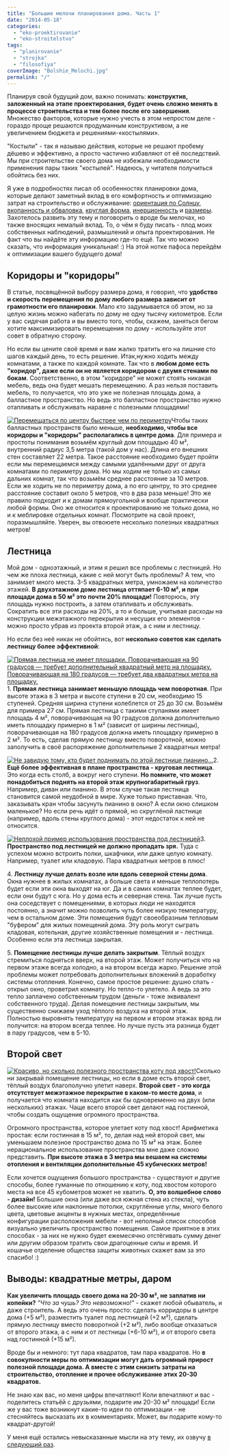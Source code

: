 ```yaml
---
title: "Большие мелочи планирования дома. Часть 1"
date: "2014-05-18"
categories: 
  - "eko-proektirovanie"
  - "eko-stroitelstvo"
tags: 
  - "planirovanie"
  - "strojka"
  - "filosofiya"
coverImage: "Bolshie_Melochi.jpg"
permalink: "/"
---
```


Планируя свой будущий дом, важно понимать: **конструктив, заложенный на этапе проектирования, будет очень сложно менять в процессе строительства и тем более после его завершения**. Множество факторов, которые нужно учесть в этом непростом деле - гораздо проще решаются продуманным конструктивом, а не увеличением бюджета и решениями-«костылями».

"Костыли" - так я называю действия, которые не решают пробему дёшево и эффективно, а просто частично избавляют от её последствий. Мы при строительстве своего дома не избежали необходимости применения пары таких "костылей". Надеюсь, у читателя получиться обойтись без них.

Я уже в подробностях писал об особенностях планировки дома, которые делают заметный вклад в его комфортность и оптимизацию затрат на строительство и обслуживание: [ориентация по Солнцу](http://svobodaiznutri.ru/orientiruem-dom-po-solntsu/ "Ориентируем дом по Солнцу"), [вкопанность и обваловка](http://svobodaiznutri.ru/zachem-ya-zakopal-svoy-dom/ "Зачем я закопал свой дом?"), [круглая форма](http://svobodaiznutri.ru/zachem-ya-zakruglil-svoy-dom/ "Зачем я закруглил свой дом?"), [инерционность](http://svobodaiznutri.ru/inercionnye-i-bezinercionnye-doma/ "Инерционные и безинерционные дома") и [размеры](http://svobodaiznutri.ru/idealniy-razmer-doma/ "Идеальный размер дома"). Захотелось развить эту тему и поговорить о вроде бы мелочах, но также вносящих немалый вклад. То, о чём я буду писать - плод моих собственных наблюдений, размышлений и опыта проектирования. Не факт что вы найдёте эту информацию где-то ещё. Так что можно сказать, что информация уникальная! :) На этой нотке пафоса перейдём к оптимизации вашего будущего дома!

## Коридоры и "коридоры"

В статье, посвящённой выбору размера дома, я говорил, что **удобство и скорость перемещения по дому любого размера зависит от грамотности его планировки**. Мало кто задумывается об этом, но за целую жизнь можно набегать по дому не одну тысячу километров. Если у вас сидячая работа и вы вместо того, чтобы, скажем, заняться бегом хотите максимизировать перемещения по дому - используйте этот совет в обратную сторону.

Но если вы цените своё время и вам жалко тратить его на лишние сто шагов каждый день, то есть решение. Итак,нужно ходить между комнатами, а также по каждой комнате. Так что в **любом доме есть "коридор", даже если он не является коридором с двумя стенами по бокам**. Соответственно, в этом "коридоре" не может стоять никакая мебель, ведь она будет мешать перемещению. А раз нельзя поставить мебель, то получается, что это уже не полезная площадь дома, а балластное пространство. Но ведь это балластное пространство нужно отапливать и обслуживать наравне с полезными площадями!

[![Перемещаться по центру быстрее чем по периметру](images/Koridory-215x180.jpg)](http://svobodaiznutri.ru/wp-content/uploads/Koridory.jpg)Чтобы таких балластных пространств было меньше, **необходимо, чтобы все коридоры и "коридоры" располагались в центре дома**. Для примера и простоты понимания возьмём круглый дом площадью 40 м², внутренний радиус 3,5 метра (такой дом у нас). Длина его внешних стен составляет 22 метра. Такое расстояние необходимо будет пройти если мы перемещаемся между самыми удалёнными друг от друга комнатами по периметру дома. Но мы ходим не только из самых дальних комнат, так что возьмём среднее расстояние за 10 метров. Если же ходить не по периметру дома, а по его центру, то это среднее расстояние составит около 5 метров, что в два раза меньше! Это же правило подходит и к домам прямоугольной и вообще практически любой формы. Оно же относится к проектированию не только дома, но и к меблировке отдельных комнат. Посмотрите на свой проект, поразмышляйте. Уверен, вы отвоюете несколько полезных квадратных метров!

## Лестница

Мой дом - одноэтажный, и этим я решил все проблемы с лестницей. Но чем же плоха лестница, какие с ней могут быть проблемы? А тем, что занимает много места. 3-5 квадратных метра, умножаем на количество этажей. **В двухэтажном доме лестница оттяпает 6-10 м², и при площади дома в 50 м² это почти 20% площади!** Повторюсь, эту площадь нужно построить, а затем отапливать и обслуживать. Сократить все эти расходы на 20%, а то и больше, учитывая расходы на конструкции межэтажного перекрытия и несущих его элементов - можно просто убрав из проекта второй этаж, а с ним и лестницу.

Но если без неё никак не обойтись, вот **несколько советов как сделать лестницу более эффективной**:

[![Прямая лестница не имеет площадки. Поворачивающая на 90 градусов — требует дополнительный квадратный метр на площадку. Поворачивающая на 180 градусов — требует два квадратных метра на площадку.](images/Lestnica-320x110.jpg)](http://svobodaiznutri.ru/wp-content/uploads/Lestnica.jpg)1\. **Прямая лестница занимает меньшую площадь чем поворотная**. При высоте этажа в 3 метра и высоте ступени в 20 см, необходимо 15 ступеней. Средняя ширина ступени колеблется от 25 до 30 см. Возьмём для примера 27 см. Прямая лестница с такими ступанями имеет площадь 4 м², поворачивающая на 90 градусов должна дополнительно иметь площадку примерно в 1 м² (зависит от ширины лестницы), поворачивающая на 180 градусов должна иметь площадку примерно в 2 м². То есть, сделав прямую лестницу вместо поворотной, можно заполучить в своё распоряжение дополнительные 2 квадратных метра!

[![Не завидую тому, кто будет поднимать по этой лестнице пианино...](images/krugovaya-200x150.jpg)](http://svobodaiznutri.ru/wp-content/uploads/krugovaya.jpg)2\. **Ещё более эффективная в плане пространства - круговая лестница**. Это когда есть столб, а вокруг него ступени. **Но помните, что может понадобиться поднять на второй этаж крупногабаритный груз**. Например, диван или пианино. В этом случае такая лестница становится самой неудобной в мире. Хуже только приставная. Что, заказывать кран чтобы засунуть пианино в окно? А если окно слишком маленькое? Но если речь идёт о прямой, но скруглёной ластнице (например, вдоль стены круглого дома) - этот недостаток к ней не относится.

[![Неплохой пример использования пространства под лестницей](images/polki-pod-lestnicey-180x180.jpg)](http://svobodaiznutri.ru/wp-content/uploads/polki-pod-lestnicey.jpg)3\. **Пространство под лестницей не должно пропадать зря.** Туда с успехом можно встроить полки, шкафчики, или даже целую комнату. Например, туалет или кладовую. Пара квадратных метров в плюс!

4\. **Лестницу лучше делать возле или вдоль северной стены дома**. Окна нужнее в жилых комнатах, а больше света и меньше теплопотерь будет если эти окна выходят на юг. Да и в самих комнатах теплее будет, если они будут с юга. Но у дома есть и северная стена. Так лучше пусть она соседствует с помещениями, в которых люди не находятся постоянно, а значит можно позволить чуть более низкую температуру, чем в остальном доме. Эти помещения будут своеобразным тепловым "буфером" для жилых помещений дома. Эту роль могут сыграть кладовая, котельная, другие хозяйственные помещения и - лестница. Особенно если эта лестница закрытая.

5\. **Помещение лестницы лучше делать закрытым**. Тёплый воздух стремиться подняться вверх, на второй этаж. Может получиться что на первом этаже всегда холодно, а на втором всегда жарко. Решение этой проблемы может потребовать дополнительных вложений в доработку системы отопления. Конечно, самое простое решение: душно спать - открыл окно, проветрил комнату. Но тепло-то улетело. А ведь за это тепло заплачено собственным трудом (деньги - тоже эквивалент собственного труда). Делая помещение лестницы закрытым, мы существенно снижаем уход тёплого воздуха на второй этаж. Полностью выровнять температуру на первом и втором этажах вряд ли получится: на втором всегда теплее. Но лучше пусть эта разница будет в пару градусов, чем в 5-10.

## Второй свет

[![Красиво, но сколько полезного пространства коту под хвост!](images/vtoroy-svet-262x180.jpg)](http://svobodaiznutri.ru/wp-content/uploads/vtoroy-svet.jpg)Сколько ни закрывай помещение лестницы, но если в доме есть второй свет, тёплый воздух благополучно улетит наверх. **Второй свет - это когда отсутствует межэтажное перекрытие в каком-то месте дома**, и получается что комната находится как бы одновременно на двух (или нескольких) этажах. Чаще всего второй свет делают над гостинной, чтобы создать ощущение огромного пространства.

Огромного пространства, которое улетает коту под хвост! Арифметика простая: если гостинная в 15 м², то, делая над ней второй свет, мы уменьшаем полезное пространство дома по 15 м² на этаж. Более нерациональное использование пространства мне даже сложно представить. **При высоте этажа в 3 метра мы вешаем на системы отопления и вентиляции дополнительные 45 кубических метров!**

Если хочется ощущения большого пространства - существуют и другие способы, более гуманные по отношению к коту, под хвостом которого места на все 45 кубометров может не хватить. **О, это волшебное слово - дизайн!** Большие окна (или даже вся южная стена из стекла), чуть более высокие или наклонные потолки, скруглённые углы, много белого цвета, цветовые акценты в нужных местах, определённые конфигурации расположения мебели - вот неполный список способов визуально увеличить пространство помещения. Самое приятное в этих способах - за них не нужно будет ежемесячно отстёгивать сумму денег или другим образом тратить свои драгоценные силы и время. И кошачье отделение общества защиты животных скажет вам за это спасибо! :)

## Выводы: квадратные метры, даром

**Как увеличить площадь своего дома на 20-30 м², не заплатив ни копейки?** _"Что за чушь? Это невозможно!"_ - скажет любой обыватель, и даже строитель. А ведь это очень просто: сделать корридоры в центре дома (+5 м²), разместить туалет под лестницей (+2 м²), сделать прямую лестницу вместо поворотной (+2 м²), либо вообще отказаться от второго этажа, а с ним и от лестницы (+6-10 м²), и от второго света над гостинной (+15 м²).

Вроде бы и немного: тут пара квадратов, там пара квадратов. Но **в совокупности меры по оптимизации могут дать огромный прирост полезной площади дома. А вместе с этим снизить затраты на строительство, отопление и прочее обслуживание этих 20-30 квадратов.**

Не знаю как вас, но меня цифры впечатляют! Коли впечатляют и вас - поделитесь статьёй с друзьями, подарите им 20-30 м² площади! Если же у вас тоже возникнут какие-то идеи по оптимизации - не стесняйтесь высказать их в комментариях. Может, вы подарите кому-то квадрат-другой!

У меня ещё остались невысказанные мысли на эту тему, их озвучу [в следующий раз](http://svobodaiznutri.ru/bolshie-melochi-planirovania-doma-2/ "Большие мелочи планирования дома. Часть 2").
